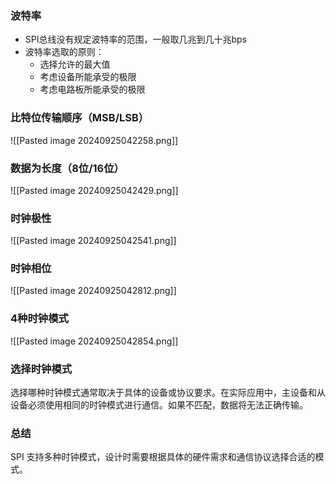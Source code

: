 ### 波特率
- SPI总线没有规定波特率的范围，一般取几兆到几十兆bps
- 波特率选取的原则：
	- 选择允许的最大值
	- 考虑设备所能承受的极限
	- 考虑电路板所能承受的极限

### 比特位传输顺序（MSB/LSB）
![[Pasted image 20240925042258.png]]

### 数据为长度（8位/16位）
![[Pasted image 20240925042429.png]]

### 时钟极性
![[Pasted image 20240925042541.png]]

### 时钟相位
![[Pasted image 20240925042812.png]]

### 4种时钟模式
![[Pasted image 20240925042854.png]]

### 选择时钟模式

选择哪种时钟模式通常取决于具体的设备或协议要求。在实际应用中，主设备和从设备必须使用相同的时钟模式进行通信。如果不匹配，数据将无法正确传输。

### 总结

SPI 支持多种时钟模式，设计时需要根据具体的硬件需求和通信协议选择合适的模式。
